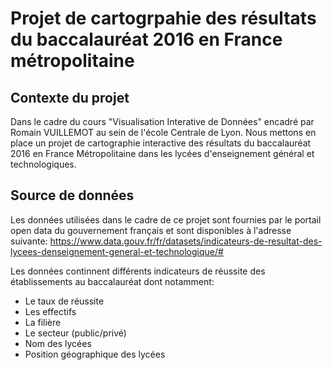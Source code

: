 # Projet de cartogrpahie des résultats du baccalauréat 2016 en France métropolitaine

## Contexte du projet

Dans le cadre du cours "Visualisation Interative de Données" encadré par Romain VUILLEMOT au sein de l'école Centrale de Lyon. Nous mettons en place un projet de cartographie interactive des résultats du baccalauréat 2016 en France Métropolitaine dans les lycées d'enseignement général et technologiques.

## Source de données

Les données utilisées dans le cadre de ce projet sont fournies par le portail open data du gouvernement français et sont disponibles à l'adresse suivante: <a href="https://www.data.gouv.fr/fr/datasets/indicateurs-de-resultat-des-lycees-denseignement-general-et-technologique/#">https://www.data.gouv.fr/fr/datasets/indicateurs-de-resultat-des-lycees-denseignement-general-et-technologique/#</a>

Les données continnent différents indicateurs de réussite des établissements au baccalauréat dont notamment:
 - Le taux de réussite
 - Les effectifs
 - La filière
 - Le secteur (public/privé)
 - Nom des lycées 
 - Position géographique des lycées
